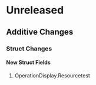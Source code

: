 # Unreleased

## Additive Changes

### Struct Changes

#### New Struct Fields

1. OperationDisplay.Resourcetest

